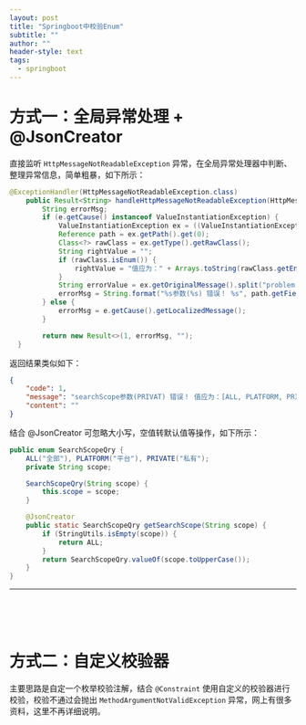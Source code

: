 ```yaml
---
layout: post
title: "Springboot中校验Enum"
subtitle: ""
author: ""
header-style: text
tags:
  - springboot
---
```




# 方式一：全局异常处理 + @JsonCreator

直接监听 `HttpMessageNotReadableException` 异常，在全局异常处理器中判断、整理异常信息，简单粗暴，如下所示：

```java
@ExceptionHandler(HttpMessageNotReadableException.class)
    public Result<String> handleHttpMessageNotReadableException(HttpMessageNotReadableException e) {
        String errorMsg;
        if (e.getCause() instanceof ValueInstantiationException) {
            ValueInstantiationException ex = ((ValueInstantiationException) e.getCause());
            Reference path = ex.getPath().get(0);
            Class<?> rawClass = ex.getType().getRawClass();
            String rightValue = "";
            if (rawClass.isEnum()) {
                rightValue = "值应为：" + Arrays.toString(rawClass.getEnumConstants());
            }
            String errorValue = ex.getOriginalMessage().split("problem: ")[1];
            errorMsg = String.format("%s参数(%s) 错误！ %s", path.getFieldName(), errorValue.substring(errorValue.lastIndexOf(".") + 1), rightValue);
        } else {
            errorMsg = e.getCause().getLocalizedMessage();
        }

        return new Result<>(1, errorMsg, "");
  }
```



返回结果类似如下：

```json
{
    "code": 1,
    "message": "searchScope参数(PRIVAT) 错误！ 值应为：[ALL, PLATFORM, PRIVATE]",
    "content": ""
}
```



结合 @JsonCreator 可忽略大小写，空值转默认值等操作，如下所示：

```java
public enum SearchScopeQry {
    ALL("全部"), PLATFORM("平台"), PRIVATE("私有");
    private String scope;

    SearchScopeQry(String scope) {
        this.scope = scope;
    }

    @JsonCreator
    public static SearchScopeQry getSearchScope(String scope) {
        if (StringUtils.isEmpty(scope)) {
            return ALL;
        }
        return SearchScopeQry.valueOf(scope.toUpperCase());
    }
}
```

------

<br/><br/><br/>







# 方式二：自定义校验器

主要思路是自定一个枚举校验注解，结合 `@Constraint` 使用自定义的校验器进行校验，校验不通过会抛出 `MethodArgumentNotValidException` 异常，网上有很多资料，这里不再详细说明。